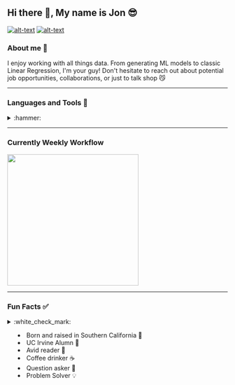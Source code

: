 ## Hi there 👋, My name is Jon :sunglasses:
[![alt-text](https://img.shields.io/badge/-LinkedIn-blue)](https://www.linkedin.com/in/dickinson17/)
[![alt-text](https://img.shields.io/badge/-Portfolio-red)](https://share.streamlit.io/jonathjd/webapp/main/main.py)

### About me :notebook:
I enjoy working with all things data. From generating ML models to classic Linear Regression, I'm your guy! Don't hesitate to reach out about potential job opportunities, collaborations, or just to talk shop :smirk_cat:

---
### Languages and Tools :hammer:

<details>
<summary>:hammer:</summary>
  
+ Python
+ SQL
+ VS Code
+ Tableau
+ Java
   </details>
</details>

---
### Currently Weekly Workflow
<img src="https://wakatime.com/share/@Jonathjd/762c1509-f178-400a-ad81-5090078195f6.svg" height="300">
    
---
### Fun Facts :white_check_mark:

<details>
<summary>:white_check_mark:<summary>
  
  + Born and raised in Southern California :palm_tree:
  + UC Irvine Alumn :ant:
  + Avid reader :blue_book:
  + Coffee drinker :coffee:
  + Question asker :thought_balloon:
  + Problem Solver :bulb:
   </details>
</details>

<!--
**jonathjd/jonathjd** is a ✨ _special_ ✨ repository because its `README.md` (this file) appears on your GitHub profile.

Here are some ideas to get you started:

- 🔭 I’m currently working on 
- 🌱 I’m currently learning ...
- 👯 I’m looking to collaborate on ...
- 🤔 I’m looking for help with ...
- 💬 Ask me about ...
- 📫 How to reach me: ...
- 😄 Pronouns: ...
- ⚡ Fun fact: ...
-->
